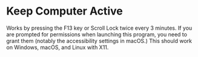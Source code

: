 # Keep Computer Active
Works by pressing the F13 key or Scroll Lock twice every 3 minutes.
If you are prompted for permissions when launching this program, you need to grant them (notably the accessibility settings in macOS.) This should work on Windows, macOS, and Linux with X11.
